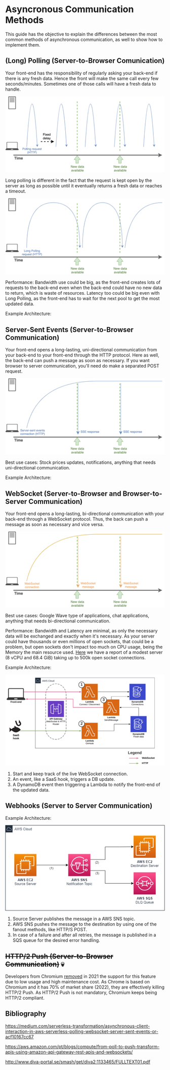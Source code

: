 # Asyncronous Communication Methods
This guide has the objective to explain the differences between the most common methods of asynchronous communication, as well to show how to implement them.

## (Long) Polling (Server-to-Browser Comunication)

Your front-end has the responsibility of regularly asking your back-end if there is any fresh data. Hence the front will make the same call every few seconds/minutes. Sometimes one of those calls will have a fresh data to handle.

![1](./polling/images/1.png)

Long polling is different in the fact that the request is kept open by the server as long as possible until it eventually returns a fresh data or reaches a timeout.

![2](./polling/images/2.png)

Performance: Bandwidth use could be big, as the front-end creates lots of requests to the back-end even when the back-end could have no new data to return, which is waste of resources. Latency too could be big even with Long Polling, as the front-end has to wait for the next pool to get the most updated data. 

Example Architecture:

## Server-Sent Events (Server-to-Browser Communication)

Your front-end opens a long-lasting, uni-directional communication from your back-end to your front-end through the HTTP protocol. Here as well, the back-end can push a message as soon as necessary. If you want browser to server communication, you'll need do make a separated POST request.

![1](./server-sent-events/images/1.png)

Best use cases: Stock prices updates, notifications, anything that needs uni-directional communication.

Example Architecture:

## WebSocket (Server-to-Browser and Browser-to-Server Communication)

Your front-end opens a long-lasting, bi-directional communication with your back-end through a WebSocket protocol. Thus, the back can push a message as soon as necessary and vice versa.

![1](./websocket/images/1.png)

Best use cases: Google Wave type of applications, chat applications, anything that needs bi-directional communication.

Performance: Bandwidth and Latency are minimal, as only the necessary data will be exchanged and exactly when it's necessary. As your server could have thousands or even millions of open sockets, that could be a problem, but open sockets don't impact too much on CPU usage, being the Memory the main resource used. [Here](https://stackoverflow.com/questions/17448061/how-many-system-resources-will-be-held-for-keeping-1-000-000-websocket-open) we have a report of a modest server (8 vCPU and 68.4 GiB) taking up to 500k open socket connections.

Example Architecture:

![2](./websocket/images/2.png)

1. Start and keep track of the live WebSocket connection.
2. An event, like a SaaS hook, triggers a DB update.
3. A DynamoDB event then triggering a Lambda to notify the front-end of the updated data.

## Webhooks (Server to Server Communication)

Example Architecture:

![example-architecture](./webhooks/images/example-architecture.drawio.png)

1. Source Server publishes the message in a AWS SNS topic.
2. AWS SNS pushes the message to the destination by using one of the fanout methods, like HTTP/S POST.
3. In case of a failure and after all retries, the message is published in a SQS queue for the desired error handling.

## ~~HTTP/2 Push (Server-to-Browser Communication)~~ :skull:	

Developers from Chromium [removed](https://groups.google.com/a/chromium.org/g/blink-dev/c/K3rYLvmQUBY/m/0o4J1GEjAgAJ) in 2021 the support for this feature due to low usage and high maintenance cost. As Chrome is based on Chromium and it has 70% of market share (2022), they are effectively killing HTTP/2 Push. As HTTP/2 Push is not mandatory, Chromium keeps being HTTP/2 compliant.

## Bibliography

https://medium.com/serverless-transformation/asynchronous-client-interaction-in-aws-serverless-polling-websocket-server-sent-events-or-acf10167cc67

https://aws.amazon.com/pt/blogs/compute/from-poll-to-push-transform-apis-using-amazon-api-gateway-rest-apis-and-websockets/

http://www.diva-portal.se/smash/get/diva2:1133465/FULLTEXT01.pdf
